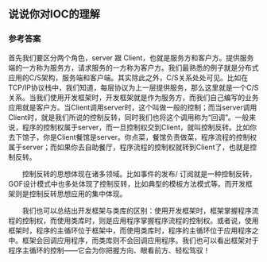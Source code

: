
## 说说你对IOC的理解

### 参考答案


首先我们要区分两个角色，server 跟 Client，也就是服务方和客户方。提供服务端的一方称为服务方，请求服务的一方称为客户方。我们最熟悉的例子就是分布式应用的C/S架构，服务端和客户端。其实除此之外，C/S关系处处可见。比如在TCP/IP协议栈中，我们知道，每层协议为上一层提供服务，那么这里就是一个C/S关系。当我们使用开发框架时，开发框架就是作为服务方，而我们自己编写的业务应用就是客户方。当Client调用server时，这个叫做一般的控制；而当server调用Client时，就是我们所说的控制反转，同时我们也将这个调用称为“回调”。一般来说，程序的控制权属于server，而一旦控制权交到Client，就叫控制反转。比如你去下馆子，你是Client餐馆是server。你点菜，餐馆负责做菜，程序流程的控制权属于server；而如果你去自助餐厅，程序流程的控制权就转到Client了，也就是控制反转。

  控制反转的思想体现在诸多领域。比如事件的发布/ 订阅就是一种控制反转，GOF设计模式中也多处体现了控制反转，比如典型的模板方法模式等。而开发框架则是控制反转思想应用的集中体现。

  我们也可以总结出开发框架与类库的区别：使用开发框架时，框架掌握程序流程的控制权，而使用类库时，则是应用程序掌握程序流程的控制权。或者说，使用框架时，程序的主循环位于框架中，而使用类库时，程序的主循环位于应用程序之中。框架会回调应用程序，而类库则不会回调应用程序。我们也可以看出框架对于程序主循环的控制——它会为你把握方向、眼看前方、轻松驾驭！ 